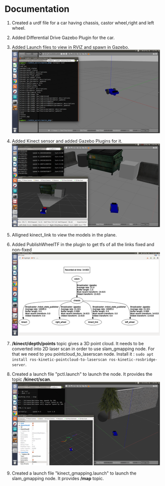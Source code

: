 # Documentation

1. Created a urdf file for a car having chassis, castor wheel,right and left wheel.

2. Added Differential Drive Gazebo Plugin for the car.

3. Added Launch files to view in RVIZ and spawn in Gazebo. ![](Screenshot%20from%202019-02-09%2013-43-49.png)

4. Added Kinect sensor and added Gazebo Plugins for it. ![](Screenshot%20from%202019-02-09%2015-50-47.png)

5. Alligned kinect_link to view the models in the plane. 

6. Added PublishWheelTF in the plugin to get tfs of all the links fixed and non-fixed ![](Screenshot%20from%202019-02-10%2011-58-40.png)

7. **/kinect/depth/points** topic gives a 3D point cloud. It needs to be converted into 2D laser scan in order to use slam_gmapping node. For that we need to you pointcloud_to_laserscan node. Install it : `sudo apt install ros-kinetic-pointcloud-to-laserscan ros-kinetic-rosbridge-server`. 

8. Created a launch file "pctl.launch" to launch the node. It provides the topic **/kinect/scan**. ![](Screenshot%20from%202019-02-10%2013-49-50.png)

9. Created a launch file "kinect_gmapping.launch" to launch the slam_gmapping node. It provides **/map** topic. 


